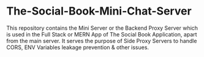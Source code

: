 # The-Social-Book-Mini-Chat-Server
This repository contains the Mini Server or the Backend Proxy Server which is used in the Full Stack or MERN App of The Social Book Application, apart from the main server. It serves the purpose of Side Proxy Servers to handle CORS, ENV Variables leakage prevention & other issues.

